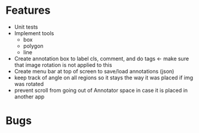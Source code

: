 # Features

- Unit tests
- Implement tools
    - box
    - polygon
    - line
- Create annotation box to label cls, comment, and do tags <- make sure that image rotation is not applied to this
- Create menu bar at top of screen to save/load annotations (json)
- keep track of angle on all regions so it stays the way it was placed if img was rotated
- prevent scroll from going out of Annotator space in case it is placed in another app

# Bugs
